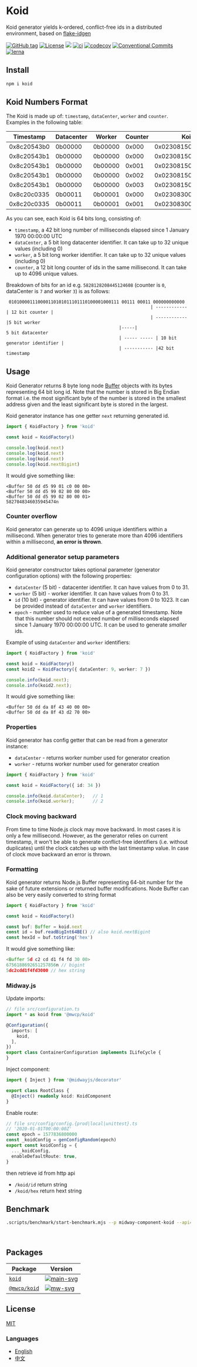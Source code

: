 # Koid

Koid generator yields k-ordered, conflict-free ids in a distributed environment, 
based on [flake-idgen](https://github.com/T-PWK/flake-idgen)


[![GitHub tag](https://img.shields.io/github/tag/waitingsong/koid.svg)]()
[![License](https://img.shields.io/badge/license-MIT-blue.svg)](https://opensource.org/licenses/MIT)
[![](https://img.shields.io/badge/lang-TypeScript-blue.svg)]()
[![ci](https://github.com/waitingsong/koid/workflows/ci/badge.svg)](https://github.com/waitingsong/koid/actions?query=workflow%3A%22ci%22)
[![codecov](https://codecov.io/gh/waitingsong/koid/branch/main/graph/badge.svg?token=xaYSfbo3Xw)](https://codecov.io/gh/waitingsong/koid)
[![Conventional Commits](https://img.shields.io/badge/Conventional%20Commits-1.0.0-yellow.svg)](https://conventionalcommits.org)
[![lerna](https://img.shields.io/badge/maintained%20with-lerna-cc00ff.svg)](https://lernajs.io/)


## Install

```sh
npm i koid
```


## Koid Numbers Format

The Koid is made up of: `timestamp`, `dataCenter`, `worker` and `counter`. Examples in the following table: 

| Timestamp   | Datacenter | Worker  | Counter | Koid               |
| ----------- | ---------- | ------- | ------- | ------------------ |
| 0x8c20543b0 | 0b00000    | 0b00000 | 0x000   | 0x02308150ec000000 |
| 0x8c20543b1 | 0b00000    | 0b00000 | 0x000   | 0x02308150ec400000 |
| 0x8c20543b1 | 0b00000    | 0b00000 | 0x001   | 0x02308150ec400001 |
| 0x8c20543b1 | 0b00000    | 0b00000 | 0x002   | 0x02308150ec400002 |
| 0x8c20543b1 | 0b00000    | 0b00000 | 0x003   | 0x02308150ec400003 |
| 0x8c20c0335 | 0b00011    | 0b00001 | 0x000   | 0x02308300cd461000 |
| 0x8c20c0335 | 0b00011    | 0b00001 | 0x001   | 0x02308300cd461001 |

As you can see, each Koid is 64 bits long, consisting of:
* `timestamp`, a 42 bit long number of milliseconds elapsed since 1 January 1970 00:00:00 UTC 
* `dataCenter`, a 5 bit long datacenter identifier. It can take up to 32 unique values (including 0)
* `worker`, a 5 bit long worker identifier. It can take up to 32 unique values (including 0)
* `counter`, a 12 bit long counter of ids in the same millisecond. It can take up to 4096 unique values. 

Breakdown of bits for an id e.g. `5828128208445124608` (counter is `0`, dataCenter is `7` and worker `3`) is as follows:
```
 010100001110000110101011101110100001000111 00111 00011 000000000000
                                                       | ------------ | 12 bit counter |
                                                       | ------------ |5 bit worker
                                           |-----|                     5 bit datacenter
                                           | ----- ----- | 10 bit generator identifier |
                                           | ----------- |42 bit timestamp
```


## Usage

Koid Generator returns 8 byte long node [Buffer](http://nodejs.org/api/buffer.html) objects with its bytes representing 64 bit long id. Note that the number is stored in Big Endian format i.e. the most significant byte of the number is stored in the smallest address given and the least significant byte is stored in the largest.

Koid generator instance has one getter `next` returning generated id.


```ts
import { KoidFactory } from 'koid'

const koid = KoidFactory()

console.log(koid.next)
console.log(koid.next)
console.log(koid.next)
console.log(koid.nextBigint)
```

It would give something like:
```
<Buffer 50 dd d5 99 01 c0 00 00>
<Buffer 50 dd d5 99 02 80 00 00>
<Buffer 50 dd d5 99 02 80 00 01>
5827048346035945474n
```


### Counter overflow
Koid generator can generate up to 4096 unique identifiers within a millisecond. When generator tries to generate more than 4096 identifiers within a millisecond, **an error is thrown**.

### Additional generator setup parameters
Koid generator constructor takes optional parameter (generator configuration options) with the following properties:
- `dataCenter` (5 bit) - datacenter identifier. It can have values from 0 to 31.
- `worker` (5 bit) - worker identifier. It can have values from 0 to 31.
- `id` (10 bit) - generator identifier. It can have values from 0 to 1023. It can be provided instead of `dataCenter` and `worker` identifiers.
- `epoch` - number used to reduce value of a generated timestamp. Note that this number should not exceed number of milliseconds elapsed since 1 January 1970 00:00:00 UTC. It can be used to generate _smaller_ ids.

Example of using `dataCenter` and `worker` identifiers:
```ts
import { KoidFactory } from 'koid'

const koid = KoidFactory()
const koid2 = KoidFactory({ dataCenter: 9, worker: 7 })

console.info(koid.next);
console.info(koid2.next);
```

It would give something like:
```
<Buffer 50 dd da 8f 43 40 00 00>
<Buffer 50 dd da 8f 43 d2 70 00>
```


### Properties
Koid generator has config getter that can be read from a generator instance:
- `dataCenter` - returns worker number used for generator creation
- `worker` - returns worker number used for generator creation


```ts
import { KoidFactory } from 'koid'

const koid = KoidFactory({ id: 34 })

console.info(koid.dataCenter);   // 1
console.info(koid.worker);       // 2
```

### Clock moving backward
From time to time Node.js clock may move backward. 
In most cases it is only a few millisecond. 
However, as the generator relies on current timestamp, 
it won't be able to generate conflict-free identifiers (i.e. without duplicates) until the clock catches up with the last timestamp value. 
In case of clock move backward an error is thrown.

### Formatting

Koid generator returns Node.js Buffer representing 64-bit number for the sake of future extensions or returned buffer modifications. Node Buffer can also be very easily converted to string format 

```ts
import { KoidFactory } from 'koid'

const koid = KoidFactory()

const buf: Buffer = koid.next
const id = buf.readBigInt64BE() // also koid.nextBigint
const hexId = buf.toString('hex')

```

It would give something like:
```ts
<Buffer 5d c2 cd d1 f4 fd 30 00>
6756188692651257856n // bigint
5dc2cdd1f4fd3000 // hex string
```


### Midway.js

Update imports:
```ts
// file src/configuration.ts
import * as koid from '@mwcp/koid'

@Configuration({
  imports: [
    koid,
  ],
})
export class ContainerConfiguration implements ILifeCycle {
}
```

Inject component:
```ts
import { Inject } from '@midwayjs/decorator'

export class RootClass {
  @Inject() readonly koid: KoidComponent
}
```

Enable route:
```ts
// file src/config/config.{prod|local|unittest}.ts
// '2020-01-01T00:00:00Z'
const epoch = 1577836800000
const _koidConfig = genConfigRandom(epoch)
export const koidConfig = {
  ..._koidConfig,
  enableDefaultRoute: true,
}
```

then retrieve id from http api
- `/koid/id`  return string
- `/koid/hex` return hext string


## Benchmark
```sh
.scripts/benchmark/start-benchmark.mjs --p midway-component-koid --api=koid/id
```

<br>


## Packages

| Package        | Version                |
| -------------- | ---------------------- |
| [`koid`]       | [![main-svg]][main-ch] |
| [`@mwcp/koid`] | [![mw-svg]][mw-ch]     |


## License
[MIT](LICENSE)


### Languages
- [English](README.md)
- [中文](README.zh-CN.md)


[`koid`]: https://github.com/waitingsong/koid/tree/master/packages/koid
[main-svg]: https://img.shields.io/npm/v/koid.svg?maxAge=86400
[main-ch]: https://github.com/waitingsong/koid/tree/master/packages/koid/CHANGELOG.md

[`@mwcp/koid`]: https://github.com/waitingsong/koid/tree/master/packages/midway-component-koid
[mw-svg]: https://img.shields.io/npm/v/@mwcp/koid.svg?cacheSeconds=86400
[mw-ch]: https://github.com/waitingsong/koid/tree/master/packages/midway-component-koid/CHANGELOG.md

